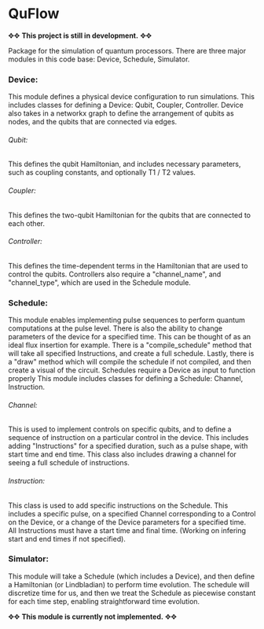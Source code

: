 # QuFlow

&#10021;&#10021; **This project is still in development.** &#10021;&#10021;

Package for the simulation of quantum processors.
There are three major modules in this code base: Device, Schedule, Simulator.

### Device: 
This module defines a physical device configuration to run simulations.
This includes classes for defining a Device: Qubit, Coupler, Controller.
Device also takes in a networkx graph to define the arrangement of qubits as nodes, and the qubits that are connected via edges.
###### Qubit:
This defines the qubit Hamiltonian, and includes necessary parameters, such as coupling constants, and optionally T1 / T2 values.
###### Coupler:
This defines the two-qubit Hamiltonian for the qubits that are connected to each other. 
###### Controller:
This defines the time-dependent terms in the Hamiltonian that are used to control the qubits. Controllers also require a "channel_name", and "channel_type", which are used in the Schedule module.



### Schedule: 
This module enables implementing pulse sequences to perform quantum computations at the pulse level. There is also the ability to change parameters of the device for a specified time. This can be thought of as an ideal flux insertion for example.
There is a "compile_schedule" method that will take all specified Instructions, and create a full schedule.
Lastly, there is a "draw" method which will compile the schedule if not compiled, and then create a visual of the circuit.
Schedules require a Device as input to function properly
This module includes classes for defining a Schedule: Channel, Instruction.
###### Channel:
This is used to implement controls on specific qubits, and to define a sequence of instruction on a particular control in the device.
This includes adding "Instructions" for a specified duration, such as a pulse shape, with start time and end time.
This class also includes drawing a channel for seeing a full schedule of instructions.
###### Instruction:
This class is used to add specific instructions on the Schedule. This includes a specific pulse, on a specified Channel corresponding to a Control on the Device, or a change of the Device parameters for a specified time. All Instructions must have a start time and final time. (Working on infering start and end times if not specified).



### Simulator:
This module will take a Schedule (which includes a Device), and then define a Hamiltonian (or Lindbladian) to perform time evolution. The schedule will discretize time for us, and then we treat the Schedule as piecewise constant for each time step, enabling straightforward time evolution.

&#10021;&#10021; **This module is currently not implemented.** &#10021;&#10021;




